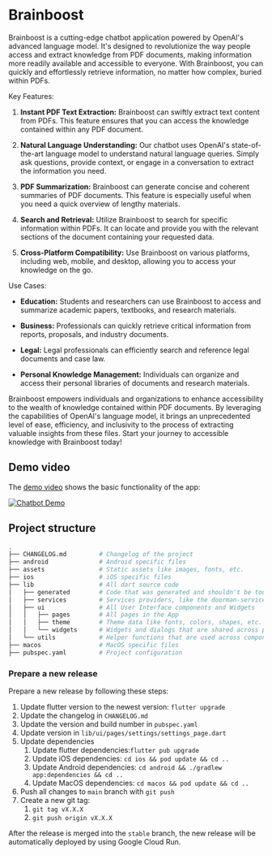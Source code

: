 # Brainboost

Brainboost is a cutting-edge chatbot application powered by OpenAI's advanced language model. It's
designed to revolutionize the way people access and extract knowledge from PDF documents, making
information more readily available and accessible to everyone. With Brainboost, you can quickly and
effortlessly retrieve information, no matter how complex, buried within PDFs.

Key Features:

1. **Instant PDF Text Extraction:** Brainboost can swiftly extract text content from PDFs. This
   feature ensures that you can access the knowledge contained within any PDF document.

2. **Natural Language Understanding:** Our chatbot uses OpenAI's state-of-the-art language model to
   understand natural language queries. Simply ask questions, provide context, or engage in a
   conversation to extract the information you need.

3. **PDF Summarization:** Brainboost can generate concise and coherent summaries of PDF documents.
   This feature is especially useful when you need a quick overview of lengthy materials.

4. **Search and Retrieval:** Utilize Brainboost to search for specific information within PDFs. It
   can locate and provide you with the relevant sections of the document containing your requested
   data.

5. **Cross-Platform Compatibility:** Use Brainboost on various platforms, including web, mobile, and
   desktop, allowing you to access your knowledge on the go.

Use Cases:

- **Education:** Students and researchers can use Brainboost to access and summarize academic
  papers, textbooks, and research materials.

- **Business:** Professionals can quickly retrieve critical information from reports, proposals, and
  industry documents.

- **Legal:** Legal professionals can efficiently search and reference legal documents and case law.

- **Personal Knowledge Management:** Individuals can organize and access their personal libraries of
  documents and research materials.

Brainboost empowers individuals and organizations to enhance accessibility to the wealth of
knowledge contained within PDF documents. By leveraging the capabilities of OpenAI's language model,
it brings an unprecedented level of ease, efficiency, and inclusivity to the process of extracting
valuable insights from these files. Start your journey to accessible knowledge with Brainboost
today!

## Demo video

The [demo video](https://youtu.be/e8Glsvh2dHo) shows the basic functionality of the app:

[![Chatbot Demo](https://img.youtube.com/vi/e8Glsvh2dHo/0.jpg)](https://youtu.be/e8Glsvh2dHo)

## Project structure

```bash
.
├── CHANGELOG.md         # Changelog of the project
├── android              # Android specific files
├── assets               # Static assets like images, fonts, etc.
├── ios                  # iOS specific files
├── lib                  # All dart source code
│   ├── generated        # Code that was generated and shouldn't be touched!
│   ├── services         # Services providers, like the doorman-service, for UI components
│   ├── ui               # All User Interface components and Widgets
│   │   ├── pages        # All pages in the App
│   │   ├── theme        # Theme data like fonts, colors, shapes, etc.
│   │   └── widgets      # Widgets and dialogs that are shared across pages
│   └── utils            # Helper functions that are used across components
├── macos                # MacOS specific files
├── pubspec.yaml         # Project configuration

```

### Prepare a new release

Prepare a new release by following these steps:

1. Update flutter version to the newest version: `flutter upgrade`
2. Update the changelog in `CHANGELOG.md`
3. Update the version and build number in `pubspec.yaml`
4. Update version in `lib/ui/pages/settings/settings_page.dart`
5. Update dependencies
    1. Update flutter dependencies:`flutter pub upgrade`
    2. Update iOS dependencies: `cd ios && pod update && cd ..`
    3. Update Android dependencies: `cd android && ./gradlew app:dependencies && cd ..`
    4. Update MacOS dependencies: `cd macos && pod update && cd ..`
6. Push all changes to `main` branch with `git push`
7. Create a new git tag:
    1. `git tag vX.X.X`
    2. `git push origin vX.X.X`

After the release is merged into the `stable` branch, the new release will be automatically deployed
by using Google Cloud Run.